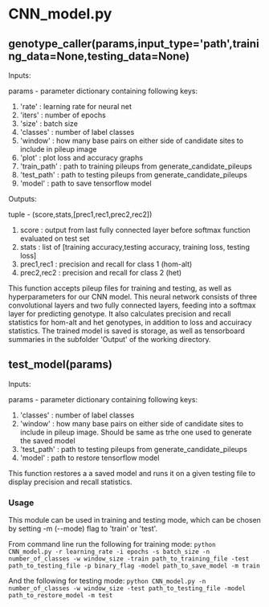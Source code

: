 # CNN_model.py

## genotype_caller(params,input_type='path',training_data=None,testing_data=None)
Inputs:

params - parameter dictionary containing following keys:
1. 'rate' : learning rate for neural net
2. 'iters' : number of epochs
3. 'size' : batch size
4. 'classes' : number of label classes
5. 'window' : how many base pairs on either side of candidate sites to include in pileup image
6. 'plot' : plot loss and accuracy graphs
7. 'train_path' : path to training pileups from generate_candidate_pileups
8. 'test_path'  : path to testing pileups from generate_candidate_pileups
9. 'model' : path to save tensorflow model

Outputs:

tuple - (score,stats,[prec1,rec1,prec2,rec2])

1. score : output from last fully connected layer before softmax function evaluated on test set
2. stats : list of [training accuracy,testing accuracy, training loss, testing loss]
3. prec1,rec1 : precision and recall for class 1 (hom-alt)
4. prec2,rec2 : precision and recall for class 2 (het)

This function accepts pileup files for training and testing, as well as hyperparameters for our CNN model. This neural network consists of
three convolutional layers and two fully connected layers, feeding into a softmax layer for predicting genotype. It also calculates 
precision and recall statistics for hom-alt and het genotypes, in addition to loss and accuiracy statistics. The trained model is saved is storage, as well as
tensorboard summaries in the subfolder 'Output' of the working directory.


## test_model(params)
Inputs:

params - parameter dictionary containing following keys:
1. 'classes' : number of label classes
2. 'window' : how many base pairs on either side of candidate sites to include in pileup image. Should be same as trhe one used to generate the saved model
3. 'test_path'  : path to testing pileups from generate_candidate_pileups
4. 'model' : path to restore tensorflow model

This function restores a a saved model and runs it on a given testing file to display precision and recall statistics.

### Usage
This module can be used in training and testing mode, which can be chosen by setting -m (--mode) flag to 'train' or 'test'.

From command line run the following for training mode:
`python CNN_model.py -r learning_rate -i epochs -s batch_size -n number_of_classes -w window_size -train path_to_training_file
-test path_to_testing_file -p binary_flag -model path_to_save_model -m train`

And the following for testing mode:
`python CNN_model.py -n number_of_classes -w window_size -test path_to_testing_file -model path_to_restore_model -m test`
